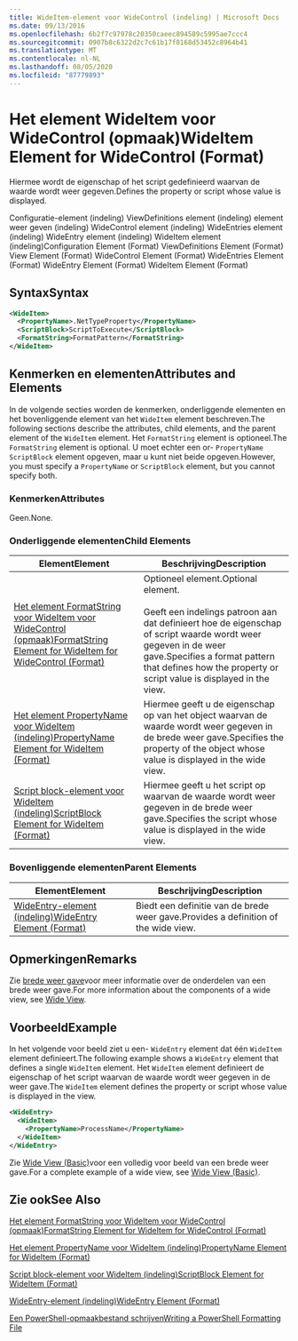 ```yaml
---
title: WideItem-element voor WideControl (indeling) | Microsoft Docs
ms.date: 09/13/2016
ms.openlocfilehash: 6b2f7c97978c20350caeec894589c5995ae7ccc4
ms.sourcegitcommit: 0907b8c6322d2c7c61b17f8168d53452c8964b41
ms.translationtype: MT
ms.contentlocale: nl-NL
ms.lasthandoff: 08/05/2020
ms.locfileid: "87779893"
---
```

# <a name="wideitem-element-for-widecontrol-format"></a><span data-ttu-id="76dbd-102">Het element WideItem voor WideControl (opmaak)</span><span class="sxs-lookup"><span data-stu-id="76dbd-102">WideItem Element for WideControl (Format)</span></span>

<span data-ttu-id="76dbd-103">Hiermee wordt de eigenschap of het script gedefinieerd waarvan de waarde wordt weer gegeven.</span><span class="sxs-lookup"><span data-stu-id="76dbd-103">Defines the property or script whose value is displayed.</span></span>

<span data-ttu-id="76dbd-104">Configuratie-element (indeling) ViewDefinitions element (indeling) element weer geven (indeling) WideControl element (indeling) WideEntries element (indeling) WideEntry element (indeling) WideItem element (indeling)</span><span class="sxs-lookup"><span data-stu-id="76dbd-104">Configuration Element (Format) ViewDefinitions Element (Format) View Element (Format) WideControl Element (Format) WideEntries Element (Format) WideEntry Element (Format) WideItem Element (Format)</span></span>

## <a name="syntax"></a><span data-ttu-id="76dbd-105">Syntax</span><span class="sxs-lookup"><span data-stu-id="76dbd-105">Syntax</span></span>

```xml
<WideItem>
  <PropertyName>.NetTypeProperty</PropertyName>
  <ScriptBlock>ScriptToExecute</ScriptBlock>
  <FormatString>FormatPattern</FormatString>
</WideItem>
```

## <a name="attributes-and-elements"></a><span data-ttu-id="76dbd-106">Kenmerken en elementen</span><span class="sxs-lookup"><span data-stu-id="76dbd-106">Attributes and Elements</span></span>

<span data-ttu-id="76dbd-107">In de volgende secties worden de kenmerken, onderliggende elementen en het bovenliggende element van het `WideItem` element beschreven.</span><span class="sxs-lookup"><span data-stu-id="76dbd-107">The following sections describe the attributes, child elements, and the parent element of the `WideItem` element.</span></span> <span data-ttu-id="76dbd-108">Het `FormatString` element is optioneel.</span><span class="sxs-lookup"><span data-stu-id="76dbd-108">The `FormatString` element is optional.</span></span> <span data-ttu-id="76dbd-109">U moet echter een or- `PropertyName` `ScriptBlock` element opgeven, maar u kunt niet beide opgeven.</span><span class="sxs-lookup"><span data-stu-id="76dbd-109">However, you must specify a `PropertyName` or `ScriptBlock` element, but you cannot specify both.</span></span>

### <a name="attributes"></a><span data-ttu-id="76dbd-110">Kenmerken</span><span class="sxs-lookup"><span data-stu-id="76dbd-110">Attributes</span></span>

<span data-ttu-id="76dbd-111">Geen.</span><span class="sxs-lookup"><span data-stu-id="76dbd-111">None.</span></span>

### <a name="child-elements"></a><span data-ttu-id="76dbd-112">Onderliggende elementen</span><span class="sxs-lookup"><span data-stu-id="76dbd-112">Child Elements</span></span>

|<span data-ttu-id="76dbd-113">Element</span><span class="sxs-lookup"><span data-stu-id="76dbd-113">Element</span></span>|<span data-ttu-id="76dbd-114">Beschrijving</span><span class="sxs-lookup"><span data-stu-id="76dbd-114">Description</span></span>|
|-------------|-----------------|
|[<span data-ttu-id="76dbd-115">Het element FormatString voor WideItem voor WideControl (opmaak)</span><span class="sxs-lookup"><span data-stu-id="76dbd-115">FormatString Element for WideItem for WideControl (Format)</span></span>](./formatstring-element-for-wideitem-for-widecontrol-format.md)|<span data-ttu-id="76dbd-116">Optioneel element.</span><span class="sxs-lookup"><span data-stu-id="76dbd-116">Optional element.</span></span><br /><br /> <span data-ttu-id="76dbd-117">Geeft een indelings patroon aan dat definieert hoe de eigenschap of script waarde wordt weer gegeven in de weer gave.</span><span class="sxs-lookup"><span data-stu-id="76dbd-117">Specifies a format pattern that defines how the property or script value is displayed in the view.</span></span>|
|[<span data-ttu-id="76dbd-118">Het element PropertyName voor WideItem (indeling)</span><span class="sxs-lookup"><span data-stu-id="76dbd-118">PropertyName Element for WideItem (Format)</span></span>](./propertyname-element-for-wideitem-for-widecontrol-format.md)|<span data-ttu-id="76dbd-119">Hiermee geeft u de eigenschap op van het object waarvan de waarde wordt weer gegeven in de brede weer gave.</span><span class="sxs-lookup"><span data-stu-id="76dbd-119">Specifies the property of the object whose value is displayed in the wide view.</span></span>|
|[<span data-ttu-id="76dbd-120">Script block-element voor WideItem (indeling)</span><span class="sxs-lookup"><span data-stu-id="76dbd-120">ScriptBlock Element for WideItem (Format)</span></span>](./scriptblock-element-for-wideitem-for-widecontrol-format.md)|<span data-ttu-id="76dbd-121">Hiermee geeft u het script op waarvan de waarde wordt weer gegeven in de brede weer gave.</span><span class="sxs-lookup"><span data-stu-id="76dbd-121">Specifies the script whose value is displayed in the wide view.</span></span>|

### <a name="parent-elements"></a><span data-ttu-id="76dbd-122">Bovenliggende elementen</span><span class="sxs-lookup"><span data-stu-id="76dbd-122">Parent Elements</span></span>

|<span data-ttu-id="76dbd-123">Element</span><span class="sxs-lookup"><span data-stu-id="76dbd-123">Element</span></span>|<span data-ttu-id="76dbd-124">Beschrijving</span><span class="sxs-lookup"><span data-stu-id="76dbd-124">Description</span></span>|
|-------------|-----------------|
|[<span data-ttu-id="76dbd-125">WideEntry-element (indeling)</span><span class="sxs-lookup"><span data-stu-id="76dbd-125">WideEntry Element (Format)</span></span>](./wideentry-element-for-widecontrol-format.md)|<span data-ttu-id="76dbd-126">Biedt een definitie van de brede weer gave.</span><span class="sxs-lookup"><span data-stu-id="76dbd-126">Provides a definition of the wide view.</span></span>|

## <a name="remarks"></a><span data-ttu-id="76dbd-127">Opmerkingen</span><span class="sxs-lookup"><span data-stu-id="76dbd-127">Remarks</span></span>

<span data-ttu-id="76dbd-128">Zie [brede weer gave](./creating-a-wide-view.md)voor meer informatie over de onderdelen van een brede weer gave.</span><span class="sxs-lookup"><span data-stu-id="76dbd-128">For more information about the components of a wide view, see [Wide View](./creating-a-wide-view.md).</span></span>

## <a name="example"></a><span data-ttu-id="76dbd-129">Voorbeeld</span><span class="sxs-lookup"><span data-stu-id="76dbd-129">Example</span></span>

<span data-ttu-id="76dbd-130">In het volgende voor beeld ziet u een- `WideEntry` element dat één `WideItem` element definieert.</span><span class="sxs-lookup"><span data-stu-id="76dbd-130">The following example shows a `WideEntry` element that defines a single `WideItem` element.</span></span> <span data-ttu-id="76dbd-131">Het `WideItem` element definieert de eigenschap of het script waarvan de waarde wordt weer gegeven in de weer gave.</span><span class="sxs-lookup"><span data-stu-id="76dbd-131">The `WideItem` element defines the property or script whose value is displayed in the view.</span></span>

```xml
<WideEntry>
  <WideItem>
    <PropertyName>ProcessName</PropertyName>
  </WideItem>
</WideEntry>
```

<span data-ttu-id="76dbd-132">Zie [Wide View (Basic)](./wide-view-basic.md)voor een volledig voor beeld van een brede weer gave.</span><span class="sxs-lookup"><span data-stu-id="76dbd-132">For a complete example of a wide view, see [Wide View (Basic)](./wide-view-basic.md).</span></span>

## <a name="see-also"></a><span data-ttu-id="76dbd-133">Zie ook</span><span class="sxs-lookup"><span data-stu-id="76dbd-133">See Also</span></span>

[<span data-ttu-id="76dbd-134">Het element FormatString voor WideItem voor WideControl (opmaak)</span><span class="sxs-lookup"><span data-stu-id="76dbd-134">FormatString Element for WideItem for WideControl (Format)</span></span>](./formatstring-element-for-wideitem-for-widecontrol-format.md)

[<span data-ttu-id="76dbd-135">Het element PropertyName voor WideItem (indeling)</span><span class="sxs-lookup"><span data-stu-id="76dbd-135">PropertyName Element for WideItem (Format)</span></span>](./propertyname-element-for-wideitem-for-widecontrol-format.md)

[<span data-ttu-id="76dbd-136">Script block-element voor WideItem (indeling)</span><span class="sxs-lookup"><span data-stu-id="76dbd-136">ScriptBlock Element for WideItem (Format)</span></span>](./scriptblock-element-for-wideitem-for-widecontrol-format.md)

[<span data-ttu-id="76dbd-137">WideEntry-element (indeling)</span><span class="sxs-lookup"><span data-stu-id="76dbd-137">WideEntry Element (Format)</span></span>](./wideentry-element-for-widecontrol-format.md)

[<span data-ttu-id="76dbd-138">Een PowerShell-opmaakbestand schrijven</span><span class="sxs-lookup"><span data-stu-id="76dbd-138">Writing a PowerShell Formatting File</span></span>](./writing-a-powershell-formatting-file.md)
